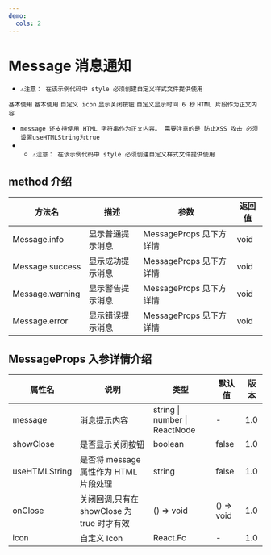 ```yaml
---
demo:
  cols: 2
---
```


# Message 消息通知

- `⚠️注意： 在该示例代码中 style 必须创建自定义样式文件提供使用`

<code src="./demos/base.tsx">基本使用</code>
<code src="./demos/base2.tsx">基本使用</code>
<code src="./demos/icon.tsx">自定义 icon</code>
<code src="./demos/close.tsx">显示关闭按钮</code>
<code src="./demos/time.tsx">自定义显示时间 6 秒</code>
<code src="./demos/html.tsx">HTML 片段作为正文内容</code>

- `message 还支持使用 HTML 字符串作为正文内容。 需要注意的是 防止XSS 攻击 必须设置useHTMLString为true`
- - `⚠️注意： 在该示例代码中 style 必须创建自定义样式文件提供使用`



## method 介绍

| 方法名          | 描述             | 参数                    | 返回值 |
| --------------- | ---------------- | ----------------------- | ------ |
| Message.info    | 显示普通提示消息 | MessageProps 见下方详情 | void   |
| Message.success | 显示成功提示消息 | MessageProps 见下方详情 | void   |
| Message.warning | 显示警告提示消息 | MessageProps 见下方详情 | void   |
| Message.error   | 显示错误提示消息 | MessageProps 见下方详情 | void   |

## MessageProps 入参详情介绍

| 属性名        | 说明                                       | 类型                          | 默认值     | 版本 |
| ------------- | ------------------------------------------ | ----------------------------- | ---------- | ---- |
| message       | 消息提示内容                               | string \| number \| ReactNode | -          | 1.0  |
| showClose     | 是否显示关闭按钮                           | boolean                       | false      | 1.0  |
| useHTMLString | 是否将 message 属性作为 HTML 片段处理      | string                        | false      | 1.0  |
| onClose       | 关闭回调,只有在 showClose 为 true 时才有效 | () => void                    | () => void | 1.0  |
| icon          | 自定义 Icon                                | React.Fc                      | -          | 1.0  |
